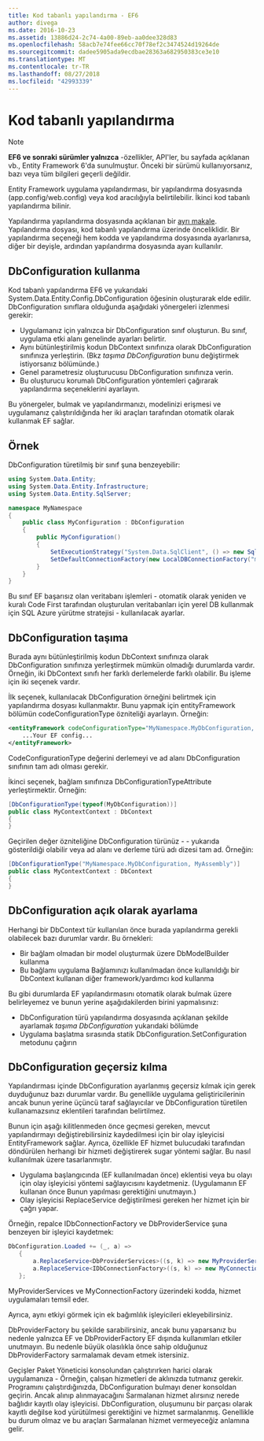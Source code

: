 ```yaml
---
title: Kod tabanlı yapılandırma - EF6
author: divega
ms.date: 2016-10-23
ms.assetid: 13886d24-2c74-4a00-89eb-aa0dee328d83
ms.openlocfilehash: 58acb7e74fee66cc70f78ef2c3474524d19264de
ms.sourcegitcommit: dadee5905ada9ecdbae28363a682950383ce3e10
ms.translationtype: MT
ms.contentlocale: tr-TR
ms.lasthandoff: 08/27/2018
ms.locfileid: "42993339"
---
```

# <a name="code-based-configuration"></a>Kod tabanlı yapılandırma
> [!NOTE]
> **EF6 ve sonraki sürümler yalnızca** -özellikler, API'ler, bu sayfada açıklanan vb., Entity Framework 6'da sunulmuştur. Önceki bir sürümü kullanıyorsanız, bazı veya tüm bilgileri geçerli değildir.  

Entity Framework uygulama yapılandırması, bir yapılandırma dosyasında (app.config/web.config) veya kod aracılığıyla belirtilebilir. İkinci kod tabanlı yapılandırma bilinir.  

Yapılandırma yapılandırma dosyasında açıklanan bir [ayrı makale](config-file.md). Yapılandırma dosyası, kod tabanlı yapılandırma üzerinde önceliklidir. Bir yapılandırma seçeneği hem kodda ve yapılandırma dosyasında ayarlanırsa, diğer bir deyişle, ardından yapılandırma dosyasında ayarı kullanılır.  

## <a name="using-dbconfiguration"></a>DbConfiguration kullanma  

Kod tabanlı yapılandırma EF6 ve yukarıdaki System.Data.Entity.Config.DbConfiguration öğesinin oluşturarak elde edilir. DbConfiguration sınıflara olduğunda aşağıdaki yönergeleri izlenmesi gerekir:  

- Uygulamanız için yalnızca bir DbConfiguration sınıf oluşturun. Bu sınıf, uygulama etki alanı genelinde ayarları belirtir.  
- Aynı bütünleştirilmiş kodun DbContext sınıfınıza olarak DbConfiguration sınıfınıza yerleştirin. (Bkz *taşıma DbConfiguration* bunu değiştirmek istiyorsanız bölümünde.)  
- Genel parametresiz oluşturucusu DbConfiguration sınıfınıza verin.  
- Bu oluşturucu korumalı DbConfiguration yöntemleri çağırarak yapılandırma seçeneklerini ayarlayın.  

Bu yönergeler, bulmak ve yapılandırmanızı, modelinizi erişmesi ve uygulamanız çalıştırıldığında her iki araçları tarafından otomatik olarak kullanmak EF sağlar.  

## <a name="example"></a>Örnek  

DbConfiguration türetilmiş bir sınıf şuna benzeyebilir:  

``` csharp
using System.Data.Entity;
using System.Data.Entity.Infrastructure;
using System.Data.Entity.SqlServer;

namespace MyNamespace
{
    public class MyConfiguration : DbConfiguration
    {
        public MyConfiguration()
        {
            SetExecutionStrategy("System.Data.SqlClient", () => new SqlAzureExecutionStrategy());
            SetDefaultConnectionFactory(new LocalDBConnectionFactory("mssqllocaldb"));
        }
    }
}
```  

Bu sınıf EF başarısız olan veritabanı işlemleri - otomatik olarak yeniden ve kuralı Code First tarafından oluşturulan veritabanları için yerel DB kullanmak için SQL Azure yürütme stratejisi - kullanılacak ayarlar.  

## <a name="moving-dbconfiguration"></a>DbConfiguration taşıma  

Burada aynı bütünleştirilmiş kodun DbContext sınıfınıza olarak DbConfiguration sınıfınıza yerleştirmek mümkün olmadığı durumlarda vardır. Örneğin, iki DbContext sınıfı her farklı derlemelerde farklı olabilir. Bu işleme için iki seçenek vardır.  

İlk seçenek, kullanılacak DbConfiguration örneğini belirtmek için yapılandırma dosyası kullanmaktır. Bunu yapmak için entityFramework bölümün codeConfigurationType özniteliği ayarlayın. Örneğin:  

``` xml
<entityFramework codeConfigurationType="MyNamespace.MyDbConfiguration, MyAssembly">
    ...Your EF config...
</entityFramework>
```  

CodeConfigurationType değerini derlemeyi ve ad alanı DbConfiguration sınıfının tam adı olması gerekir.  

İkinci seçenek, bağlam sınıfınıza DbConfigurationTypeAttribute yerleştirmektir. Örneğin:  

``` csharp  
[DbConfigurationType(typeof(MyDbConfiguration))]
public class MyContextContext : DbContext
{
}
```  

Geçirilen değer özniteliğine DbConfiguration türünüz - - yukarıda gösterildiği olabilir veya ad alanı ve derleme türü adı dizesi tam ad. Örneğin:  

``` csharp
[DbConfigurationType("MyNamespace.MyDbConfiguration, MyAssembly")]
public class MyContextContext : DbContext
{
}
```  

## <a name="setting-dbconfiguration-explicitly"></a>DbConfiguration açık olarak ayarlama  

Herhangi bir DbContext tür kullanılan önce burada yapılandırma gerekli olabilecek bazı durumlar vardır. Bu örnekleri:  

- Bir bağlam olmadan bir model oluşturmak üzere DbModelBuilder kullanma  
- Bu bağlamı uygulama Bağlamınızı kullanılmadan önce kullanıldığı bir DbContext kullanan diğer framework/yardımcı kod kullanma  

Bu gibi durumlarda EF yapılandırmasını otomatik olarak bulmak üzere belirleyemez ve bunun yerine aşağıdakilerden birini yapmalısınız:  

- DbConfiguration türü yapılandırma dosyasında açıklanan şekilde ayarlamak *taşıma DbConfiguration* yukarıdaki bölümde
- Uygulama başlatma sırasında statik DbConfiguration.SetConfiguration metodunu çağırın  

## <a name="overriding-dbconfiguration"></a>DbConfiguration geçersiz kılma  

Yapılandırması içinde DbConfiguration ayarlanmış geçersiz kılmak için gerek duyduğunuz bazı durumlar vardır. Bu genellikle uygulama geliştiricilerinin ancak bunun yerine üçüncü taraf sağlayıcılar ve DbConfiguration türetilen kullanamazsınız eklentileri tarafından belirtilmez.  

Bunun için aşağı kilitlenmeden önce geçmesi gereken, mevcut yapılandırmayı değiştirebilirsiniz kaydedilmesi için bir olay işleyicisi EntityFramework sağlar.  Ayrıca, özellikle EF hizmet bulucudaki tarafından döndürülen herhangi bir hizmeti değiştirerek sugar yöntemi sağlar. Bu nasıl kullanılmak üzere tasarlanmıştır.  

- Uygulama başlangıcında (EF kullanılmadan önce) eklentisi veya bu olayı için olay işleyicisi yöntemi sağlayıcısını kaydetmeniz. (Uygulamanın EF kullanan önce Bunun yapılması gerektiğini unutmayın.)  
- Olay işleyicisi ReplaceService değiştirilmesi gereken her hizmet için bir çağrı yapar.  

Örneğin, repalce IDbConnectionFactory ve DbProviderService şuna benzeyen bir işleyici kaydetmek:  

``` csharp
DbConfiguration.Loaded += (_, a) =>
   {
       a.ReplaceService<DbProviderServices>((s, k) => new MyProviderServices(s));
       a.ReplaceService<IDbConnectionFactory>((s, k) => new MyConnectionFactory(s));
   };
```  

MyProviderServices ve MyConnectionFactory üzerindeki kodda, hizmet uygulamaları temsil eder.  

Ayrıca, aynı etkiyi görmek için ek bağımlılık işleyicileri ekleyebilirsiniz.  

DbProviderFactory bu şekilde sarabilirsiniz, ancak bunu yaparsanız bu nedenle yalnızca EF ve DbProviderFactory EF dışında kullanımları etkiler unutmayın. Bu nedenle büyük olasılıkla önce sahip olduğunuz DbProviderFactory sarmalamak devam etmek istersiniz.  

Geçişler Paket Yöneticisi konsolundan çalıştırırken harici olarak uygulamanıza - Örneğin, çalışan hizmetleri de aklınızda tutmanız gerekir. Programını çalıştırdığınızda, DbConfiguration bulmayı dener konsoldan geçirin. Ancak alınıp alınmayacağını Sarmalanan hizmet alırsınız nerede bağlıdır kayıtlı olay işleyicisi. DbConfiguration, oluşumunu bir parçası olarak kayıtlı değilse kod yürütülmesi gerektiğini ve hizmet sarmalanmış. Genellikle bu durum olmaz ve bu araçları Sarmalanan hizmet vermeyeceğiz anlamına gelir.  
